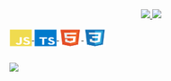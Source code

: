 <div align="center">
  <a href="https://github.com/christianxnunes">
  <img height="180em" src="https://github-readme-stats.vercel.app/api?username=christianxnunes&show_icons=true&theme=vue-dark&custom_title=Christian Xavier Nunes&include_all_commits=true&count_private=true"/>
  <img height="180em" src="https://github-readme-stats.vercel.app/api/top-langs/?username=christianxnunes&layout=compact&langs_count=7&custom_title=Linguagens usadas&theme=vue-dark"/>
</div>
  
  <div style="display: inline_block"><br>
  <img align="center" alt="Christian-Js" height="30" width="40" src="https://raw.githubusercontent.com/devicons/devicon/master/icons/javascript/javascript-plain.svg">
  <img align="center" alt="Christian-Ts" height="30" width="40" src="https://raw.githubusercontent.com/devicons/devicon/master/icons/typescript/typescript-plain.svg">
  <img align="center" alt="Christian-HTML" height="30" width="40" src="https://raw.githubusercontent.com/devicons/devicon/master/icons/html5/html5-original.svg">
  <img align="center" alt="Christian-CSS" height="30" width="40" src="https://raw.githubusercontent.com/devicons/devicon/master/icons/css3/css3-original.svg">
</div>
  
  ##

  <div>
    <a href="https://www.linkedin.com/in/christian-xavier-nunes-837277247" target="_blank"><img src="https://img.shields.io/badge/-LinkedIn-%230077B5?style=for-the-badge&logo=linkedin&logoColor=white" target="_blank"></a>
<div>
